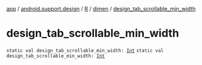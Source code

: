 [app](../../../index.md) / [android.support.design](../../index.md) / [R](../index.md) / [dimen](index.md) / [design_tab_scrollable_min_width](./design_tab_scrollable_min_width.md)

# design_tab_scrollable_min_width

`static val design_tab_scrollable_min_width: `[`Int`](https://kotlinlang.org/api/latest/jvm/stdlib/kotlin/-int/index.html)
`static val design_tab_scrollable_min_width: `[`Int`](https://kotlinlang.org/api/latest/jvm/stdlib/kotlin/-int/index.html)